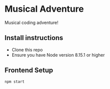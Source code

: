 # Musical Adventure

Musical coding adventure!

## Install instructions

- Clone this repo
- Ensure you have Node version 8.15.1 or higher

## Frontend Setup
```shell script
npm start
```


